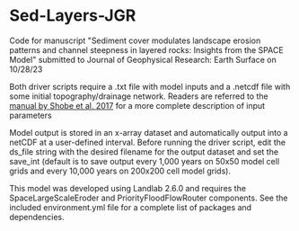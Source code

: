 # Sed-Layers-JGR

Code for manuscript "Sediment cover modulates landscape erosion patterns and channel steepness in layered rocks: Insights from the SPACE Model" submitted to Journal of Geophysical Research: Earth Surface on 10/28/23

Both driver scripts require a .txt file with model inputs and a .netcdf file with some initial topography/drainage network.
Readers are referred to the [manual by Shobe et al. 2017](https://figshare.com/articles/dataset/pub_shobe_etal_GMD/5193478/1) for a more complete description of input parameters 

Model output is stored in an x-array dataset and automatically output into a netCDF at a user-defined interval. Before running the driver script, edit the ds_file string with the desired filename for the output dataset and set the save_int (default is to save output every 1,000 years on 50x50 model cell grids and every 10,000 years on 200x200 cell model grids). 

This model was developed using Landlab 2.6.0 and requires the SpaceLargeScaleEroder and PriorityFloodFlowRouter components. See the included environment.yml file for a complete list of packages and dependencies. 
